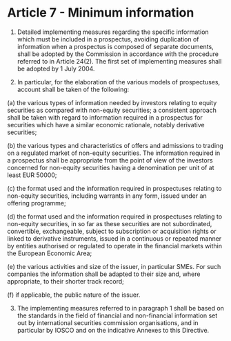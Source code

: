 # Article 7 - Minimum information


1. Detailed implementing measures regarding the specific information which must be included in a prospectus, avoiding duplication of information when a prospectus is composed of separate documents, shall be adopted by the Commission in accordance with the procedure referred to in Article 24(2). The first set of implementing measures shall be adopted by 1 July 2004.

2. In particular, for the elaboration of the various models of prospectuses, account shall be taken of the following:

(a) the various types of information needed by investors relating to equity securities as compared with non-equity securities; a consistent approach shall be taken with regard to information required in a prospectus for securities which have a similar economic rationale, notably derivative securities;

(b) the various types and characteristics of offers and admissions to trading on a regulated market of non-equity securities. The information required in a prospectus shall be appropriate from the point of view of the investors concerned for non-equity securities having a denomination per unit of at least EUR 50000;

(c) the format used and the information required in prospectuses relating to non-equity securities, including warrants in any form, issued under an offering programme;

(d) the format used and the information required in prospectuses relating to non-equity securities, in so far as these securities are not subordinated, convertible, exchangeable, subject to subscription or acquisition rights or linked to derivative instruments, issued in a continuous or repeated manner by entities authorised or regulated to operate in the financial markets within the European Economic Area;

(e) the various activities and size of the issuer, in particular SMEs. For such companies the information shall be adapted to their size and, where appropriate, to their shorter track record;

(f) if applicable, the public nature of the issuer.

3. The implementing measures referred to in paragraph 1 shall be based on the standards in the field of financial and non-financial information set out by international securities commission organisations, and in particular by IOSCO and on the indicative Annexes to this Directive.
